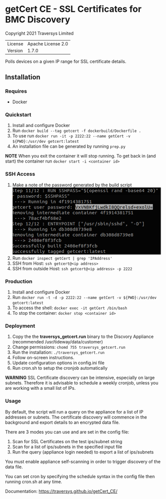 # getCert CE - SSL Certificates for BMC Discovery
Copyright 2021 Traversys Limited

|     |     |
| --- | --- |
| License | Apache License 2.0 |
| Version | 1.7.0 |

Polls devices on a given IP range for SSL certificate details.

## Installation

### Requires
* Docker

### Quickstart
1. Install and configure Docker
2. Run `docker build --tag getcert -f dockerbuild/Dockerfile .`
3. To use run `docker run -it -p 2222:22 --name getCert -v ${PWD}:/usr/dev getcert:latest`
4. An installation file can be generated by running `prep.py`

**NOTE** When you exit the container it will stop running. To get back in (and start) the container run `docker start -i <container id>`

### SSH Access
1. Make a note of the password generated by the build script
   ![alt text](images/screenshot.png "Get ssh password")
2. Run `docker inspect getCert | grep 'IPAddress'`
3. SSH from Host: `ssh getcert@<ip address>`
4. SSH from outside Host: `ssh getcert@<ip address> -p 2222`

### Production
1. Install and configure Docker
2. Run `docker run -t -d -p 2222:22 --name getCert -v ${PWD}:/usr/dev getcert:latest`
3. To access the shell: `docker exec -it getCert /bin/bash`
4. To stop the container: `docker stop <container id>`

### Deployment
1. Copy the the **traversys_getcert.run** binary to the Discvory Appliance (recommended /usr/tideway/data/customer)
2. Change permissions: `chomd 755 traversys_getcert.run`
3. Run the installation: `./traversys_getcert.run`
4. Follow on-screen instructions.
5. Update configuration options in config.ini file
6. Run cron.sh to setup the cronjob automatically

**WARNING** SSL Certificate discovery can be intensive, especially on large subnets. Therefore it is advisable to schedule a weekly cronjob, unless you are working with a small list of IPs.

### Usage

By default, the script will run a query on the appliance for a list of IP addresses or subnets.
The certificate discovery will commence in the background and export details to an encrypted data file.

There are 3 modes you can use and are set in the config file:

1. Scan for SSL Certificates on the test ips/subnet string
2. Scan for a list of ips/subnets in the specified input file
3. Run the query (appliance login needed) to export a list of ips/subnets

You must enable appliance self-scanning in order to trigger discovery of the data file.

You can set cron by specifying the schedule syntax in the config file then running cron.sh at any time.

Documentation: https://traversys.github.io/getCert_CE/
